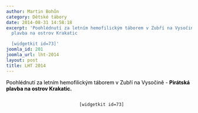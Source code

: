 ```yaml
---
author: Martin Bohůn
category: Dětské tábory
date: 2014-08-31 14:58:18
excerpt: 'Poohlédnutí za letním hemofilickým táborem v Zubří na Vysočině - Pirátská
  plavba na ostrov Krakatic

  [widgetkit id=73]'
joomla_id: 201
joomla_url: lht-2014
layout: post
title: LHT 2014
---
```


<p>
 <span style="color: #000000;">
  Poohlédnutí za letním hemofilickým táborem v Zubří na Vysočině -
  <strong>
   Pirátská plavba na ostrov Krakatic.
  </strong>
 </span>
</p>
<p style="text-align: center;">
 <code>
  [widgetkit id=73]
 </code>
</p>